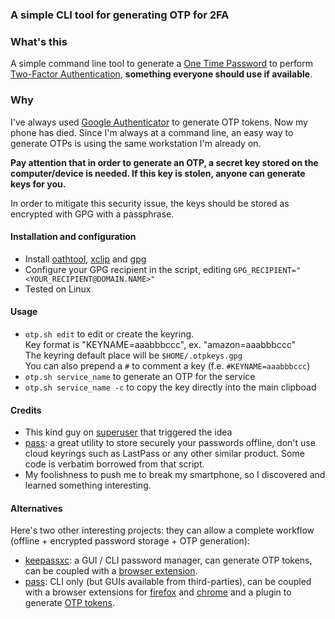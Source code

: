 ### A simple CLI tool for generating OTP for 2FA

### What's this

A simple command line tool to generate a [One Time Password](https://en.wikipedia.org/wiki/One-time_password) to perform [Two-Factor Authentication](https://en.wikipedia.org/wiki/Multi-factor_authentication), __something everyone should use if available__.

### Why

I've always used [Google Authenticator](https://play.google.com/store/apps/details?id=com.google.android.apps.authenticator2) to generate OTP tokens. Now my phone has died. Since I'm always at a command line, an easy way to generate OTPs is using the same workstation I'm already on.

**Pay attention that in order to generate an OTP, a secret key stored on the computer/device is needed. If this key is stolen, anyone can generate keys for you.**

In order to mitigate this security issue, the keys should be stored as encrypted with GPG with a passphrase.

#### Installation and configuration
* Install [oathtool](http://www.nongnu.org/oath-toolkit), [xclip](https://linux.die.net/man/1/xclip) and [gpg](https://gnupg.org)
* Configure your GPG recipient in the script, editing `GPG_RECIPIENT="<YOUR_RECIPIENT@DOMAIN.NAME>"`
* Tested on Linux

#### Usage
 - `otp.sh edit` to edit or create the keyring.
   <br/>Key format is "KEYNAME=aaabbbccc", ex. "amazon=aaabbbccc"
   <br/>The keyring default place will be `$HOME/.otpkeys.gpg`
   <br/>You can also prepend a `#` to comment a key (f.e. `#KEYNAME=aaabbbccc`)
 - `otp.sh service_name` to generate an OTP for the service
 - `otp.sh service_name -c` to copy the key directly into the main clipboad

#### Credits

- This kind guy on [superuser](https://superuser.com/questions/462478/is-there-a-google-authenticator-desktop-client/853318#853318) that triggered the idea
- [pass](https://linux.die.net/man/1/pass): a great utility to store securely your passwords offline, don't use cloud keyrings such as LastPass or any other similar product. Some code is verbatim borrowed from that script.
- My foolishness to push me to break my smartphone, so I discovered and learned something interesting.

#### Alternatives

Here's two other interesting projects: they can allow a complete workflow (offline + encrypted password storage + OTP generation):

- [keepassxc](https://keepassxc.org): a GUI / CLI password manager, can generate OTP tokens, can be coupled with a [browser extension](https://github.com/keepassxreboot/keepassxc-browser).
- [pass](https://www.passwordstore.org): CLI only (but GUIs available from third-parties), can be coupled with a browser extensions for [firefox](https://github.com/jvenant/passff) and [chrome](https://github.com/dannyvankooten/browserpass) and a plugin to generate [OTP tokens](https://github.com/tadfisher/pass-otp).
